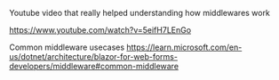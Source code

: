 Youtube video that really helped understanding how middlewares work

https://www.youtube.com/watch?v=5eifH7LEnGo

Common middleware usecases
https://learn.microsoft.com/en-us/dotnet/architecture/blazor-for-web-forms-developers/middleware#common-middleware